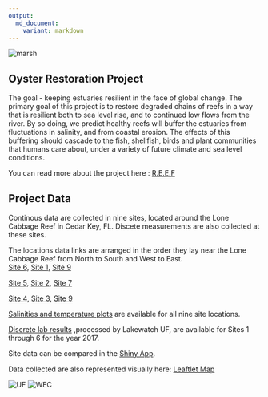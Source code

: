 ```yaml
---
output: 
  md_document:
    variant: markdown
---
```

![marsh](http://www.wec.ufl.edu/oysterproject/i/header_oysters.jpg)

## Oyster Restoration Project

The goal - keeping estuaries resilient in the face of global change. The primary goal of this project is to restore degraded chains of reefs in a way that is resilient both to sea level rise, and to continued low flows from the river. By so doing, we predict healthy reefs will buffer the estuaries from fluctuations in salinity, and from coastal erosion. The effects of this buffering should cascade to the fish, shellfish, birds and plant communities that humans care about, under a variety of future climate and 
sea level conditions.

You can read more about the project here : 
[R.E.E.F](http://www.wec.ufl.edu/oysterproject/restoration.php)

## Project Data

Continous data are collected in nine sites, located around the Lone Cabbage Reef in Cedar Key, FL. Discete measurements are also collected at these sites.  

The locations data links are arranged in the order they lay near the Lone Cabbage Reef from North to South and West to East.  
[Site 6](http://rpubs.com/oysterproject/site6measurements),    [Site 1](http://rpubs.com/oysterproject/site1measurements),    [Site 9](http://rpubs.com/oysterproject/site9measurements)
  
[Site 5](http://rpubs.com/oysterproject/site5measurements), [Site 2](http://rpubs.com/oysterproject/site2measurements), [Site 7](http://rpubs.com/oysterproject/site7measurements) 
  
[Site 4](http://rpubs.com/oysterproject/site4measurements),  [Site 3](http://rpubs.com/oysterproject/site3measurements), [Site 9](http://rpubs.com/oysterproject/site9measurements)     

[Salinities and temperature plots](http://rpubs.com/melimore86/allsalplots) are available for all nine site locations.

[Discrete lab results](http://rpubs.com/melimore86/alllabresults) ,processed by Lakewatch UF, are available for Sites 1 through 6 for the year 2017.

Site data can be compared in the [Shiny App](https://oysterprojectck.shinyapps.io/mels-shiny/).
 
Data collected are also represented visually here: [Leaftlet Map](http://rpubs.com/oysterproject/projectmap)
  
    
![UF](http://branding.ifas.ufl.edu/media/brandingifasufledu/IFASWeb20132-300x99.png) ![WEC](http://www.wec.ufl.edu/awards/leadershipaward/_style/images/logo_wec.jpg)



